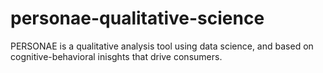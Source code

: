 # personae-qualitative-science
PERSONAE is a qualitative analysis tool using data science, and based on cognitive-behavioral inisghts that drive consumers.
